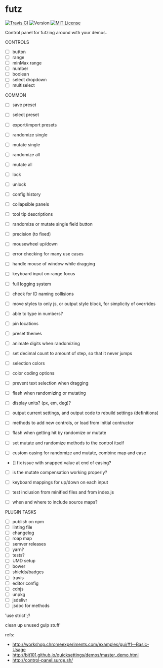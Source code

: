 # futz

[![Travis CI](https://img.shields.io/travis/jackrugile/futz.svg)](https://travis-ci.org/jackrugile/futz/)
![Version](https://img.shields.io/github/package-json/v/jackrugile/futz.svg)
[![MIT License](https://img.shields.io/github/license/jackrugile/futz.svg)](https://opensource.org/licenses/MIT)

Control panel for futzing around with your demos.


CONTROLS
- [ ] button
- [ ] range
- [ ] minMax range
- [ ] number
- [ ] boolean
- [ ] select dropdown
- [ ] multiselect

COMMON
- [ ] save preset
- [ ] select preset
- [ ] export/import presets
- [ ] randomize single
- [ ] mutate single
- [ ] randomize all
- [ ] mutate all
- [ ] lock
- [ ] unlock
- [ ] config history
- [ ] collapsible panels
- [ ] tool tip descriptions

- [ ] randomize or mutate single field button

- [ ] precision (to fixed)
- [ ] mousewheel up/down

- [ ] error checking for many use cases

- [ ] handle mouse of window while dragging

- [ ] keyboard input on range focus

- [ ] full logging system

- [ ] check for ID naming collisions
- [ ] move styles to only js, or output style block, for simplicity of overrides
- [ ] able to type in numbers?

- [ ] pin locations
- [ ] preset themes

- [ ] animate digits when randomizing

- [ ] set decimal count to amount of step, so that it never jumps

- [ ] selection colors

- [ ] color coding options

- [ ] prevent text selection when dragging

- [ ] flash when randomizing or mutating

- [ ] display units? (px, em, deg)?

- [ ] output current settings, and output code to rebuild settings (definitions)

- [ ] methods to add new controls, or load from initial contructor

- [ ] flash when getting hit by randomize or mutate

- [ ] set mutate and randomize methods to the control itself

- [ ] custom easing for randomize and mutate, combine map and ease

- [] fix issue with snapped value at end of easing?

- [ ] is the mutate compensation working properly?

- [ ] keyboard mappings for up/down on each input

- [ ] test inclusion from minified files and from index.js

- [ ] when and where to include source maps?

PLUGIN TASKS
- [ ] publish on npm
- [ ] linting file
- [ ] changelog
- [ ] roap map
- [ ] semver releases
- [ ] yarn?
- [ ] tests?
- [ ] UMD setup
- [ ] bower
- [ ] shields/badges
- [ ] travis
- [ ] editor config
- [ ] cdnjs
- [ ] unpkg
- [ ] jsdelivr
- [ ] jsdoc for methods

'use strict';?

clean up unused gulp stuff

refs:
- http://workshop.chromeexperiments.com/examples/gui/#1--Basic-Usage
- http://bit101.github.io/quicksettings/demos/master_demo.html
- http://control-panel.surge.sh/
